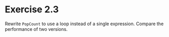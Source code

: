 # Exercise 2.3

Rewrite ```PopCount``` to use a loop instead of a single expression. Compare the performance of two versions.
